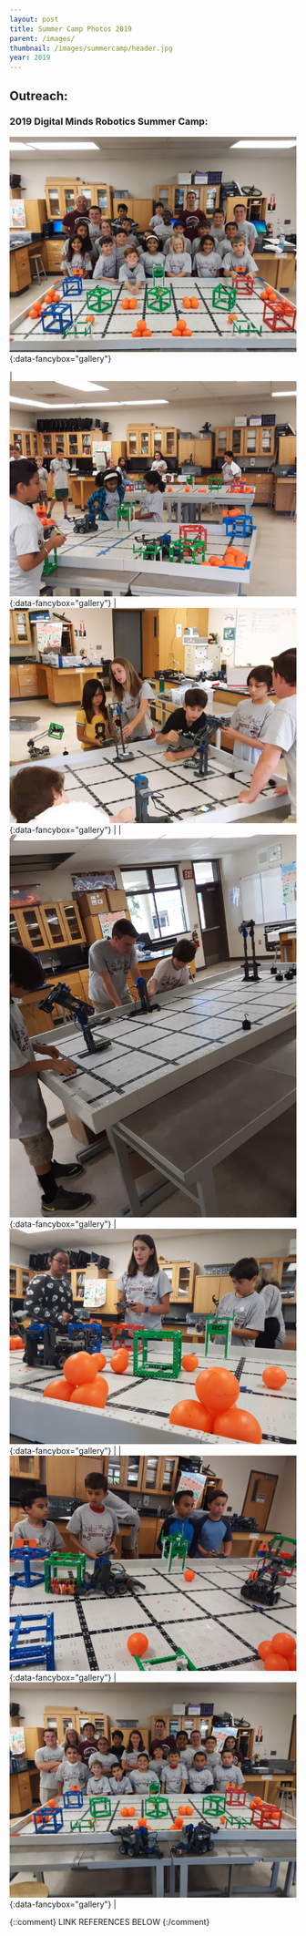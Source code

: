 ```yaml
---
layout: post
title: Summer Camp Photos 2019
parent: /images/
thumbnail: /images/summercamp/header.jpg
year: 2019
---
```


## Outreach:

### 2019 Digital Minds Robotics Summer Camp:

[![header]][header]{:data-fancybox="gallery"}

| [![image1]][image1]{:data-fancybox="gallery"} | [![image2]][image2]{:data-fancybox="gallery"} |
| [![image3]][image3]{:data-fancybox="gallery"} | [![image4]][image4]{:data-fancybox="gallery"} |
| [![image5]][image5]{:data-fancybox="gallery"} | [![image6]][image6]{:data-fancybox="gallery"} |

{::comment}
LINK REFERENCES BELOW
{:/comment}

[header]: /images/summercamp/header.jpg
[image1]: /images/summercamp/image1.jpg
[image2]: /images/summercamp/image2.jpg
[image3]: /images/summercamp/image3.jpg
[image4]: /images/summercamp/image4.jpg
[image5]: /images/summercamp/image5.jpg
[image6]: /images/summercamp/image6.jpg